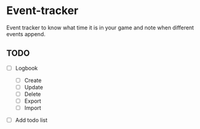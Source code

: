# Event-tracker
Event tracker to know what time it is in your game and note when different events append.

## TODO 
- [ ] Logbook
  - [ ] Create
  - [ ] Update
  - [ ] Delete
  - [ ] Export
  - [ ] Import
- [ ] Add todo list

